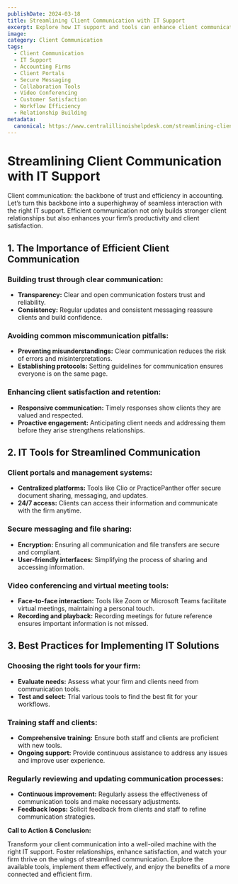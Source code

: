 ```yaml
---
publishDate: 2024-03-18  
title: Streamlining Client Communication with IT Support  
excerpt: Explore how IT support and tools can enhance client communication, build trust, and improve efficiency in your accounting firm.  
image:  
category: Client Communication  
tags:
  - Client Communication
  - IT Support
  - Accounting Firms
  - Client Portals
  - Secure Messaging
  - Collaboration Tools
  - Video Conferencing
  - Customer Satisfaction
  - Workflow Efficiency
  - Relationship Building
metadata:
  canonical: https://www.centralillinoishelpdesk.com/streamlining-client-communication-with-it-support
---
```


# Streamlining Client Communication with IT Support

Client communication: the backbone of trust and efficiency in accounting. Let’s turn this backbone into a superhighway of seamless interaction with the right IT support. Efficient communication not only builds stronger client relationships but also enhances your firm’s productivity and client satisfaction.

## 1. The Importance of Efficient Client Communication

### Building trust through clear communication:

- **Transparency:** Clear and open communication fosters trust and reliability.
- **Consistency:** Regular updates and consistent messaging reassure clients and build confidence.

### Avoiding common miscommunication pitfalls:

- **Preventing misunderstandings:** Clear communication reduces the risk of errors and misinterpretations.
- **Establishing protocols:** Setting guidelines for communication ensures everyone is on the same page.

### Enhancing client satisfaction and retention:

- **Responsive communication:** Timely responses show clients they are valued and respected.
- **Proactive engagement:** Anticipating client needs and addressing them before they arise strengthens relationships.

## 2. IT Tools for Streamlined Communication

### Client portals and management systems:

- **Centralized platforms:** Tools like Clio or PracticePanther offer secure document sharing, messaging, and updates.
- **24/7 access:** Clients can access their information and communicate with the firm anytime.

### Secure messaging and file sharing:

- **Encryption:** Ensuring all communication and file transfers are secure and compliant.
- **User-friendly interfaces:** Simplifying the process of sharing and accessing information.

### Video conferencing and virtual meeting tools:

- **Face-to-face interaction:** Tools like Zoom or Microsoft Teams facilitate virtual meetings, maintaining a personal touch.
- **Recording and playback:** Recording meetings for future reference ensures important information is not missed.

## 3. Best Practices for Implementing IT Solutions

### Choosing the right tools for your firm:

- **Evaluate needs:** Assess what your firm and clients need from communication tools.
- **Test and select:** Trial various tools to find the best fit for your workflows.

### Training staff and clients:

- **Comprehensive training:** Ensure both staff and clients are proficient with new tools.
- **Ongoing support:** Provide continuous assistance to address any issues and improve user experience.

### Regularly reviewing and updating communication processes:

- **Continuous improvement:** Regularly assess the effectiveness of communication tools and make necessary adjustments.
- **Feedback loops:** Solicit feedback from clients and staff to refine communication strategies.

**Call to Action & Conclusion:**

Transform your client communication into a well-oiled machine with the right IT support. Foster relationships, enhance satisfaction, and watch your firm thrive on the wings of streamlined communication. Explore the available tools, implement them effectively, and enjoy the benefits of a more connected and efficient firm.